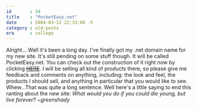 ```yaml
---
id       : 34
title    : "PocketEasy.net"
date     : 2004-03-12 22:33:00 -5
category : old-posts
era      : college
---
```


Alright...  Well it's been a long day.  I've finally got my .net domain name for my new site.  It's still pending on some stuff though.  It will be called PocketEasy.net.  You can check out the construction of it right now by clicking <a href="http://" title="Link No Longer Available"><del> HERE</del></a>.  I will be selling all kind of products there, so please give me feedback and comments on anything, including: the look and feel, the products I should sell, and anything in particular that you would like to see.  Whew...That was quite a long sentence.  Well here's a little saying to end this ranting about the new site:  <i> What would you do if you could die young, but live forever?</i>  <em> ~greenshady</em>
